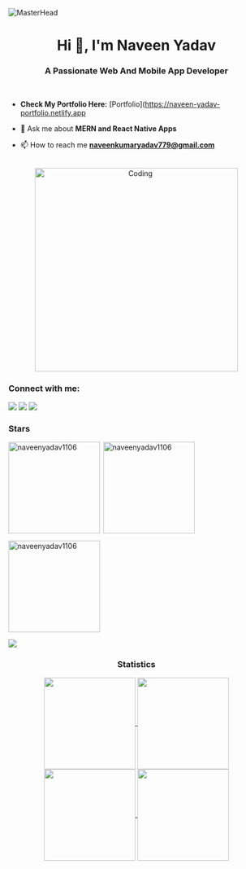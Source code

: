 ![MasterHead](https://mir-s3-cdn-cf.behance.net/project_modules/1400/6c0f9b95746151.5e9ecde69599e.gif) 
<h1 align="center">Hi 👋, I'm Naveen Yadav</h1>
<h3 align="center">A Passionate Web And Mobile App Developer</h3>
<br>

- **Check My Portfolio Here:** [Portfolio](https://naveen-yadav-portfolio.netlify.app
 
- 💬 Ask me about **MERN and React Native Apps**

- 📫 How to reach me **naveenkumaryadav779@gmail.com**
<br>
<div align="center">
<img align="center" alt="Coding" width="400" src="https://cdn.dribbble.com/users/1162077/screenshots/3848914/programmer.gif">
</div>

<h3 align="left">Connect with me:</h3>
<div> <a href="https://www.linkedin.com/in/naveen-yadav11" target="_blank"><img src="https://img.shields.io/badge/LinkedIn-0077B5?style=for-the-badge&logo=linkedin&logoColor=white" target="_blank"></a>
<a href="https://github.com/naveenyadav1106" target="_blank"><img src="https://img.shields.io/badge/GitHub-100000?style=for-the-badge&logo=github&logoColor=white" target="_blank"></a>
<a href = "mailto:naveenkumaryadav779@gmail.com"><img src="https://img.shields.io/badge/-Gmail-%23333?style=for-the-badge&logo=gmail&logoColor=white" target="_blank"></a>
</div>

<h3 align="left">Stars</h3>
<img align="left" height="180em" src="https://github-readme-stats.vercel.app/api/top-langs/?username=naveenyadav1106&langs_count=8&theme=radical" alt=naveenyadav1106 />

<p>&nbsp;<img align="center" height="180em" src="https://github-readme-stats.vercel.app/api?username=naveenyadav1106&show_icons=true&locale=en&theme=radical" alt="naveenyadav1106" /></p>

<p><img align="center" height="180em" src="https://github-readme-streak-stats.herokuapp.com/?user=naveenyadav1106&theme=radical" alt="naveenyadav1106" /></p>

<img src="https://user-images.githubusercontent.com/73097560/115834477-dbab4500-a447-11eb-908a-139a6edaec5c.gif"><h3 align="center">Statistics</h3>
<div align="center">
<a href="https://github.com/naveenyadav1106">
<img align="center" src="http://github-profile-summary-cards.vercel.app/api/cards/stats?username=naveenyadav1106&theme=2077" height="180em" />
<img align="center" src="http://github-profile-summary-cards.vercel.app/api/cards/most-commit-language?username=naveenyadav1106&theme=2077" height="180em" />
<img align="center" src="http://github-profile-summary-cards.vercel.app/api/cards/repos-per-language?username=naveenyadav1106&theme=2077" height="180em" />
<img align="center" src="http://github-profile-summary-cards.vercel.app/api/cards/profile-details?username=naveenyadav1106&theme=2077" height="180em" />
</div>
